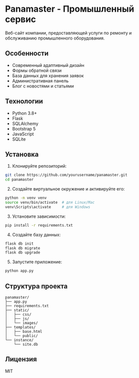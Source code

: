 # Panamaster - Промышленный сервис

Веб-сайт компании, предоставляющей услуги по ремонту и обслуживанию промышленного оборудования.

## Особенности

- Современный адаптивный дизайн
- Формы обратной связи
- База данных для хранения заявок
- Административная панель
- Блог с новостями и статьями

## Технологии

- Python 3.8+
- Flask
- SQLAlchemy
- Bootstrap 5
- JavaScript
- SQLite

## Установка

1. Клонируйте репозиторий:
```bash
git clone https://github.com/yourusername/panamaster.git
cd panamaster
```

2. Создайте виртуальное окружение и активируйте его:
```bash
python -m venv venv
source venv/bin/activate  # для Linux/Mac
venv\Scripts\activate     # для Windows
```

3. Установите зависимости:
```bash
pip install -r requirements.txt
```

4. Создайте базу данных:
```bash
flask db init
flask db migrate
flask db upgrade
```

5. Запустите приложение:
```bash
python app.py
```

## Структура проекта

```
panamaster/
├── app.py
├── requirements.txt
├── static/
│   ├── css/
│   ├── js/
│   └── images/
├── templates/
│   ├── base.html
│   └── public/
└── instance/
    └── site.db
```

## Лицензия

MIT 